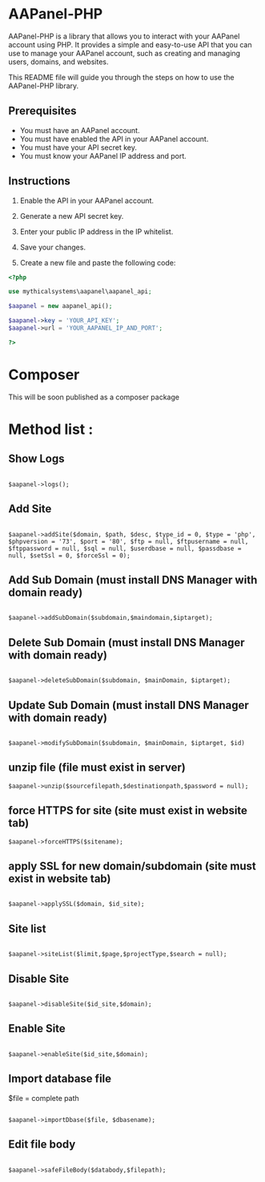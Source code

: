 # AAPanel-PHP
AAPanel-PHP is a library that allows you to interact with your AAPanel account using PHP. It provides a simple and easy-to-use API that you can use to manage your AAPanel account, such as creating and managing users, domains, and websites.

This README file will guide you through the steps on how to use the AAPanel-PHP library.

## Prerequisites

* You must have an AAPanel account.
* You must have enabled the API in your AAPanel account.
* You must have your API secret key.
* You must know your AAPanel IP address and port.

## Instructions

1. Enable the API in your AAPanel account.
2. Generate a new API secret key.
3. Enter your public IP address in the IP whitelist.
4. Save your changes.

5. Create a new file and paste the following code:

```php
<?php

use mythicalsystems\aapanel\aapanel_api;

$aapanel = new aapanel_api();

$aapanel->key = 'YOUR_API_KEY';
$aapanel->url = 'YOUR_AAPANEL_IP_AND_PORT';

?>
```

# Composer
This will be soon published as a composer package


# Method list :

## Show Logs

```

$aapanel->logs();

```

## Add Site

```

$aapanel->addSite($domain, $path, $desc, $type_id = 0, $type = 'php', $phpversion = '73', $port = '80', $ftp = null, $ftpusername = null, $ftppassword = null, $sql = null, $userdbase = null, $passdbase = null, $setSsl = 0, $forceSsl = 0);

```

## Add Sub Domain (must install DNS Manager with domain ready)

```

$aapanel->addSubDomain($subdomain,$maindomain,$iptarget);

```

## Delete Sub Domain (must install DNS Manager with domain ready)

```

$aapanel->deleteSubDomain($subdomain, $mainDomain, $iptarget);

```

## Update Sub Domain (must install DNS Manager with domain ready)

```

$aapanel->modifySubDomain($subdomain, $mainDomain, $iptarget, $id)

```

## unzip file (file must exist in server)

```
$aapanel->unzip($sourcefilepath,$destinationpath,$password = null);

```

## force HTTPS for site (site must exist in website tab)

```
$aapanel->forceHTTPS($sitename);

```

## apply SSL for new domain/subdomain (site must exist in website tab)

```

$aapanel->applySSL($domain, $id_site);

```

## Site list

```

$aapanel->siteList($limit,$page,$projectType,$search = null);

```

## Disable Site

```

$aapanel->disableSite($id_site,$domain);

```

## Enable Site

```

$aapanel->enableSite($id_site,$domain);

```

## Import database file

$file = complete path

```

$aapanel->importDbase($file, $dbasename);

```

## Edit file body

```

$aapanel->safeFileBody($databody,$filepath);

```
